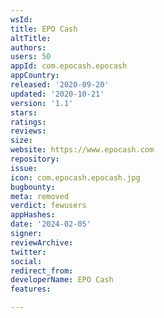 ```yaml
---
wsId: 
title: EPO Cash
altTitle: 
authors: 
users: 50
appId: com.epocash.epocash
appCountry: 
released: '2020-09-20'
updated: '2020-10-21'
version: '1.1'
stars: 
ratings: 
reviews: 
size: 
website: https://www.epocash.com
repository: 
issue: 
icon: com.epocash.epocash.jpg
bugbounty: 
meta: removed
verdict: fewusers
appHashes: 
date: '2024-02-05'
signer: 
reviewArchive: 
twitter: 
social: 
redirect_from: 
developerName: EPO Cash
features: 

---
```


